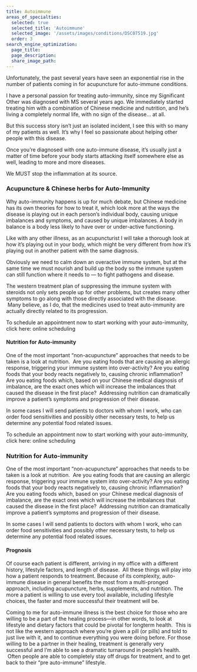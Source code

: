 ```yaml
---
title: Autoimmune
areas_of_specialties:
  selected: true
  selected_title: 'Autoimmune'
  selected_image: '/assets/images/conditions/DSC07519.jpg'
  order: 3
search_engine_optimization:
  page_title:
  page_description:
  share_image_path:
---
```


Unfortunately, the past several years have seen an exponential rise in the number of patients coming in for acupuncture for auto-immune conditions.

I have a personal passion for treating auto-immunity, since my Significant Other was diagnosed with MS several years ago. We immediately started treating him with a combination of Chinese medicine and nutrition, and he’s living a completely normal life, with no sign of the disease… at all.

But this success story isn’t just an isolated incident, I see this with so many of my patients as well. It’s why I feel so passionate about helping other people with this disease.

Once you’re diagnosed with one auto-immune disease, it’s usually just a matter of time before your body starts attacking itself somewhere else as well, leading to more and more diseases.

We MUST stop the inflammation at its source.

### Acupuncture & Chinese herbs for Auto-Immunity

Why auto-immunity happens is up for much debate, but Chinese medicine has its own theories for how to treat it, which look more at the ways the disease is playing out in each person’s individual body, causing unique imbalances and symptoms, and caused by unique imbalances. A body in balance is a body less likely to have over or under-active functioning.

Like with any other illness, as an acupuncturist I will take a thorough look at how it’s playing out in your body, which might be very different from how it’s playing out in another patient with the same diagnosis.

Obviously we need to calm down an overactive immune system, but at the same time we must nourish and build up the body so the immune system can still function where it needs to — to fight pathogens and disease.

The western treatment plan of suppressing the immune system with steroids not only sets people up for other problems, but creates many other symptoms to go along with those directly associated with the disease. &nbsp;Many believe, as I do, that the medicines used to treat auto-immunity are actually directly related to its progression.

To schedule an appointment now to start working with your auto-immunity, click here: online scheduling

#### Nutrition for Auto-immunity

One of the most important “non-acupuncture” approaches that needs to be taken is a look at nutrition. &nbsp;Are you eating foods that are causing an allergic response, triggering your immune system into over-activity? Are you eating foods that your body reacts negatively to, causing chronic inflammation? Are you eating foods which, based on your Chinese medical diagnosis of imbalance, are the exact ones which will increase the imbalances that caused the disease in the first place? &nbsp;Addressing nutrition can dramatically improve a patient’s symptoms and progression of their disease.

In some cases I will send patients to doctors with whom I work, who can order food sensitivities and possibly other necessary tests, to help us determine any potential food related issues.

To schedule an appointment now to start working with your auto-immunity, click here: online scheduling

### Nutrition for Auto-immunity

One of the most important “non-acupuncture” approaches that needs to be taken is a look at nutrition. &nbsp;Are you eating foods that are causing an allergic response, triggering your immune system into over-activity? Are you eating foods that your body reacts negatively to, causing chronic inflammation? Are you eating foods which, based on your Chinese medical diagnosis of imbalance, are the exact ones which will increase the imbalances that caused the disease in the first place? &nbsp;Addressing nutrition can dramatically improve a patient’s symptoms and progression of their disease.

In some cases I will send patients to doctors with whom I work, who can order food sensitivities and possibly other necessary tests, to help us determine any potential food related issues.

#### Prognosis

Of course each patient is different, arriving in my office with a different history, lifestyle factors, and length of disease. &nbsp;All these things will play into how a patient responds to treatment. Because of its complexity, auto-immune disease in general benefits the most from a multi-pronged approach, including acupuncture, herbs, supplements, and nutrition. The more a patient is willing to use every tool available, including lifestyle choices, the faster and more successful their treatment will be.

Coming to me for auto-immune illness is the best choice for those who are willing to be a part of the healing process—in other words, to look at lifestyle and dietary factors that could be pivotal for longterm health. &nbsp;This is not like the western approach where you’re given a pill (or pills) and told to just live with it, and to continue everything you were doing before. For those willing to be a partner in their healing, treatment is generally very successful and I’m able to see a dramatic turnaround in people’s health. &nbsp;Often people are able to completely stay off drugs for treatment, and to get back to their “pre auto-immune” lifestyle.